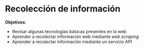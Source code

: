 # Recolección de información

**Objetivos**:

- Revisar algunas tecnologías básicas presentes en la web
- Aprender a recolectar información web mediante *web scraping*
- Aprender a recolectar información mediante un servicio API


